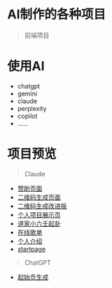 # AI制作的各种项目
> 前端项目

# 使用AI
- chatgpt
- gemini
- claude
- perplexity
- copilot
- ……

# 项目预览
> Claude
- [赞助页面](https://wchenyi.github.io/donate)
- [二维码生成页面](https://projects.wangcy.site/QR/QR.html)
- [二维码生成改进版](https://projects.wangcy.site/QR/upgrade/index.html)
- [个人项目展示页](https://projects.wangcy.site/lib/index.html)
- [道家小六壬起卦](https://dao6.wangcy.cam)
- [在线歌单](https://music.wangcy.site/)
- [个人介绍](https://projects.wangcy.site/me.html)
- [startpage](https://projects.wangcy.site/start-page/index.html)

> ChatGPT
- [起始页生成](https://wchenyi.github.io/Auto-search)
